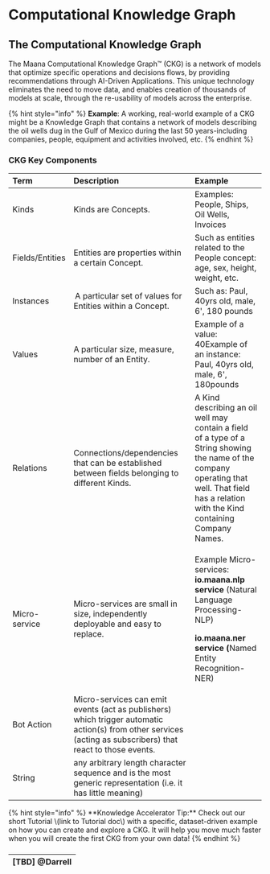 # Computational Knowledge Graph

## The Computational Knowledge Graph

The Maana Computational Knowledge Graph™ \(CKG\) is a network of models that optimize specific operations and decisions flows, by providing recommendations through AI-Driven Applications. This unique technology eliminates the need to move data, and enables creation of thousands of models at scale, through the re-usability of models across the enterprise.

{% hint style="info" %}
**Example**:  A working, real-world example of a CKG might be a Knowledge Graph that contains a network of models describing the oil wells dug in the Gulf of Mexico during the last 50 years-including companies, people, equipment and activities involved, etc.
{% endhint %}

### CKG Key Components

<table>
  <thead>
    <tr>
      <th style="text-align:left"><b>Term</b>
      </th>
      <th style="text-align:left"><b>Description</b>
      </th>
      <th style="text-align:left"><b>Example</b>
      </th>
    </tr>
  </thead>
  <tbody>
    <tr>
      <td style="text-align:left">Kinds</td>
      <td style="text-align:left">Kinds are Concepts.</td>
      <td style="text-align:left">Examples: People, Ships, Oil Wells, Invoices&#x202F;</td>
    </tr>
    <tr>
      <td style="text-align:left">Fields/Entities</td>
      <td style="text-align:left">Entities are properties within a certain Concept.</td>
      <td style="text-align:left">Such as entities related to the People concept: age, sex, height, weight,
        etc.</td>
    </tr>
    <tr>
      <td style="text-align:left">Instances</td>
      <td style="text-align:left">&#x202F;A particular set of values for Entities within a Concept.</td>
      <td
      style="text-align:left">Such as: Paul, 40yrs old, male, 6&apos;, 180 pounds</td>
    </tr>
    <tr>
      <td style="text-align:left">Values</td>
      <td style="text-align:left">A particular size, measure, number of an Entity.</td>
      <td style="text-align:left">Example of a value: 40Example of an instance: Paul, 40yrs old, male, 6&apos;,
        180pounds</td>
    </tr>
    <tr>
      <td style="text-align:left">Relations</td>
      <td style="text-align:left">Connections/dependencies that can be established between fields belonging
        to different Kinds.</td>
      <td style="text-align:left">A Kind describing an oil well may contain a field of a type of a String
        showing the name of the company operating that well. That field has a relation
        with the Kind containing Company Names.</td>
    </tr>
    <tr>
      <td style="text-align:left">Micro-service</td>
      <td style="text-align:left">Micro-services are small in size, independently deployable and easy to
        replace.</td>
      <td style="text-align:left">
        <p>Example Micro-services:
          <br /> <b>io.maana.nlp</b>  <b>service </b>(Natural Language Processing-NLP)</p>
        <p><b>io.maana.ner service (</b>Named Entity Recognition-NER)</p>
      </td>
    </tr>
    <tr>
      <td style="text-align:left">Bot Action</td>
      <td style="text-align:left">Micro-services can emit events (act as publishers) which trigger automatic
        action(s) from other services (acting as subscribers) that react to those
        events.</td>
      <td style="text-align:left"></td>
    </tr>
    <tr>
      <td style="text-align:left">String</td>
      <td style="text-align:left">any arbitrary length character sequence and is the most generic representation
        (i.e. it has little meaning)</td>
      <td style="text-align:left"></td>
    </tr>
  </tbody>
</table>{% hint style="info" %}
**Knowledge Accelerator Tip:** Check out our short Tutorial \(link to Tutorial doc\) with a specific, dataset-driven example on how you can create and explore a CKG. It will help you move much faster when you will create the first CKG from your own data!
{% endhint %}

### 

| \[TBD\] @Darrell |
| :--- |


